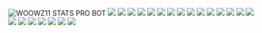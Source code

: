 ![WOOWZ11 STATS PRO BOT](https://github-readme-stats.vercel.app/api?username=woowz11)
![](https://woowz11.github.io/woowzsite/source/specialforrandomsite/kill.png)
![](https://woowz11.github.io/woowzsite/source/specialforrandomsite/kill.png)
![](https://woowz11.github.io/woowzsite/source/specialforrandomsite/kill.png)
![](https://woowz11.github.io/woowzsite/source/specialforrandomsite/kill.png)
![](https://woowz11.github.io/woowzsite/source/specialforrandomsite/kill.png)
![](https://woowz11.github.io/woowzsite/source/specialforrandomsite/kill.png)
![](https://woowz11.github.io/woowzsite/source/specialforrandomsite/kill.png)
![](https://woowz11.github.io/woowzsite/source/specialforrandomsite/kill.png)
![](https://woowz11.github.io/woowzsite/source/specialforrandomsite/kill.png)
![](https://woowz11.github.io/woowzsite/source/specialforrandomsite/kill.png)
![](https://woowz11.github.io/woowzsite/source/specialforrandomsite/kill.png)
![](https://woowz11.github.io/woowzsite/source/specialforrandomsite/kill.png)
![](https://woowz11.github.io/woowzsite/source/specialforrandomsite/kill.png)
![](https://woowz11.github.io/woowzsite/source/specialforrandomsite/kill.png)
![](https://woowz11.github.io/woowzsite/source/specialforrandomsite/kill.png)
![](https://woowz11.github.io/woowzsite/source/specialforrandomsite/kill.png)
![](https://woowz11.github.io/woowzsite/source/specialforrandomsite/kill.png)
![](https://woowz11.github.io/woowzsite/source/specialforrandomsite/kill.png)
![](https://woowz11.github.io/woowzsite/source/specialforrandomsite/kill.png)
![](https://woowz11.github.io/woowzsite/source/specialforrandomsite/kill.png)
![](https://woowz11.github.io/woowzsite/source/specialforrandomsite/kill.png)
![](https://woowz11.github.io/woowzsite/source/specialforrandomsite/kill.png)
